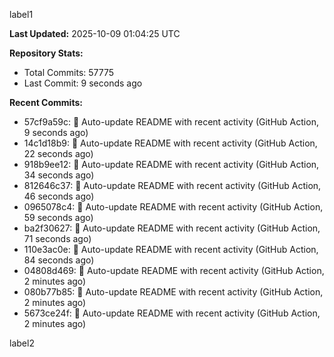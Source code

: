 
label1 
<!-- ACTIVITY_START -->
**Last Updated:** 2025-10-09 01:04:25 UTC

**Repository Stats:**
- Total Commits: 57775
- Last Commit: 9 seconds ago

**Recent Commits:**
- 57cf9a59c: 🤖 Auto-update README with recent activity (GitHub Action, 9 seconds ago)
- 14c1d18b9: 🤖 Auto-update README with recent activity (GitHub Action, 22 seconds ago)
- 918b9ee12: 🤖 Auto-update README with recent activity (GitHub Action, 34 seconds ago)
- 812646c37: 🤖 Auto-update README with recent activity (GitHub Action, 46 seconds ago)
- 0965078c4: 🤖 Auto-update README with recent activity (GitHub Action, 59 seconds ago)
- ba2f30627: 🤖 Auto-update README with recent activity (GitHub Action, 71 seconds ago)
- 110e3ac0e: 🤖 Auto-update README with recent activity (GitHub Action, 84 seconds ago)
- 04808d469: 🤖 Auto-update README with recent activity (GitHub Action, 2 minutes ago)
- 080b77b85: 🤖 Auto-update README with recent activity (GitHub Action, 2 minutes ago)
- 5673ce24f: 🤖 Auto-update README with recent activity (GitHub Action, 2 minutes ago)
<!-- ACTIVITY_END -->

label2
